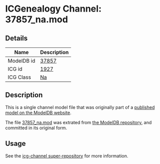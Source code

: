 # ICGenealogy Channel: 37857\_na.mod

## Details

Name | Description
---- | -----------
ModelDB id | [37857](http://senselab.med.yale.edu/ModelDB/ShowModel.cshtml?model=37857)
ICG id | [1927](http://icg.neurotheory.ox.ac.uk/channels/2/1927)
ICG Class | [Na](http://icg.neurotheory.ox.ac.uk/channels/2)

## Description

This is a single channel model file that was originally part of a [published model on the ModelDB website](http://senselab.med.yale.edu/mModelDB/ShowModel.cshtml?model=37857).

The file [37857\_na.mod](37857_na.mod) was extrated from [the ModelDB repository](http://senselab.med.yale.edu/ModelDB/ShowModel.cshtml?model=37857), and committed in its original form.

## Usage

See the [icg-channel super-repository](https://github.com/icgenealogy/icg-channels) for more information.